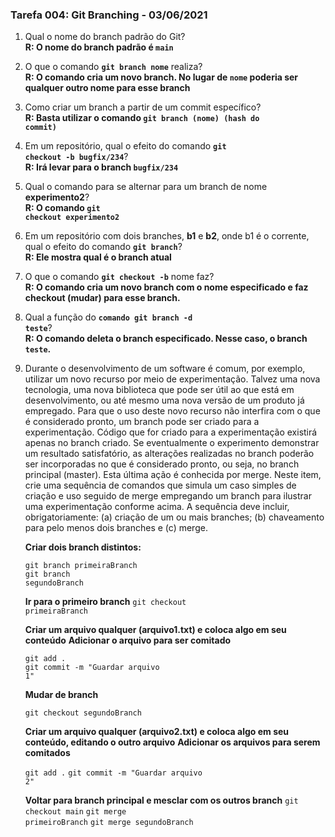 ### Tarefa 004: Git Branching - 03/06/2021

1. Qual o nome do branch padrão do Git?
<br>**R: O nome do branch padrão é <code>main</code>**<br>

2. O que o comando **<code>git branch nome</code>** realiza?
<br>**R: O comando cria um novo branch. No lugar de <code>nome</code> poderia ser qualquer outro nome para esse branch**<br>

3. Como criar um branch a partir de um commit específico?
<br>**R: Basta utilizar o comando <code>git branch (nome) (hash do commit)</code>**<br>

4. Em um repositório, qual o efeito do comando **<code>git checkout -b bugfix/234</code>**?
<br>**R: Irá levar para o branch <code>bugfix/234</code>**<br>

5. Qual o comando para se alternar para um branch de nome **experimento2**?
<br>**R: O comando <code>git checkout experimento2</code>**<br>

6. Em um repositório com dois branches, **b1** e **b2**, onde b1 é o corrente, qual o efeito do comando **<code>git branch</code>**?
<br>**R: Ele mostra qual é o branch atual**<br>

7. O que o comando **<code>git checkout -b</code>** nome faz?
<br>**R: O comando cria um novo branch com o nome especificado e faz checkout (mudar) para esse branch.**<br>

8. Qual a função do <code>**comando git branch -d teste</code>**?
<br>**R: O comando deleta o branch especificado. Nesse caso, o branch <code>teste</code>.**<br>

9. Durante o desenvolvimento de um software é comum, por exemplo, utilizar um novo recurso por meio de experimentação. Talvez uma nova tecnologia, uma nova biblioteca que pode ser útil ao que está em desenvolvimento, ou até mesmo uma nova versão de um produto já empregado. Para que o uso deste novo recurso não interfira com o que é considerado pronto, um branch pode ser criado para a experimentação. Código que for criado para a experimentação existirá apenas no branch criado. Se eventualmente o experimento demonstrar um resultado satisfatório, as alterações realizadas no branch poderão ser incorporadas no que é considerado pronto, ou seja, no branch principal (master). Esta última ação é conhecida por merge. Neste item, crie uma sequência de comandos que simula um caso simples de criação e uso seguido de merge empregando um branch para ilustrar uma experimentação conforme acima. A sequência deve incluir, obrigatoriamente: (a) criação de um ou mais branches; (b) chaveamento para pelo menos dois branches e (c) merge.


	**Criar dois branch distintos:**

	<code>git branch primeiraBranch</code><br>
	<code>git branch segundoBranch</code>

	**Ir para o primeiro branch**
	<code>git checkout primeiraBranch</code>

	**Criar um arquivo qualquer (arquivo1.txt) e coloca algo em seu conteúdo**
	**Adicionar o arquivo para ser comitado**

	<code>git add .</code><br>
	<code>git commit -m "Guardar arquivo 1"</code>
	
	**Mudar de branch**
	
	<code>git checkout segundoBranch</code>

	**Criar um arquivo qualquer (arquivo2.txt) e coloca algo em seu conteúdo, editando o outro arquivo**
	**Adicionar os arquivos para serem comitados**

	<code>git add .</code>
	<code>git commit -m "Guardar arquivo 2"</code>

	**Voltar para branch principal e mesclar com os outros branch**
	<code>git checkout main</code>
	<code>git merge primeiroBranch</code>
	<code>git merge segundoBranch</code>



	



